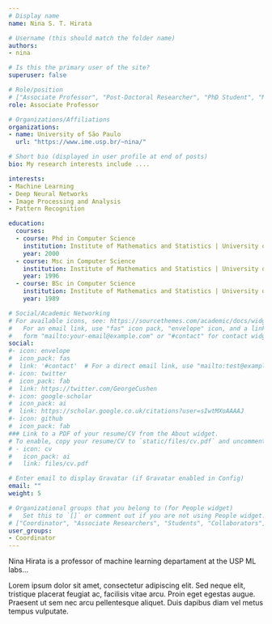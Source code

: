 ```yaml
---
# Display name
name: Nina S. T. Hirata

# Username (this should match the folder name)
authors:
- nina

# Is this the primary user of the site?
superuser: false

# Role/position
# ["Associate Professor", "Post-Doctoral Researcher", "PhD Student", "Master Student", "Undergrad Student"] 
role: Associate Professor

# Organizations/Affiliations
organizations:
- name: University of São Paulo
  url: "https://www.ime.usp.br/~nina/"

# Short bio (displayed in user profile at end of posts)
bio: My research interests include ....

interests:
- Machine Learning
- Deep Neural Networks
- Image Processing and Analysis
- Pattern Recognition

education:
  courses:
  - course: Phd in Computer Science
    institution: Institute of Mathematics and Statistics | University of São Paulo
    year: 2000
  - course: Msc in Computer Science
    institution: Institute of Mathematics and Statistics | University of São Paulo
    year: 1996
  - course: BSc in Computer Science
    institution: Institute of Mathematics and Statistics | University of São Paulo
    year: 1989

# Social/Academic Networking
# For available icons, see: https://sourcethemes.com/academic/docs/widgets/#icons
#   For an email link, use "fas" icon pack, "envelope" icon, and a link in the
#   form "mailto:your-email@example.com" or "#contact" for contact widget.
social:
#- icon: envelope
#  icon_pack: fas
#  link: '#contact'  # For a direct email link, use "mailto:test@example.org".
#- icon: twitter
#  icon_pack: fab
#  link: https://twitter.com/GeorgeCushen
#- icon: google-scholar
#  icon_pack: ai
#  link: https://scholar.google.co.uk/citations?user=sIwtMXoAAAAJ
#- icon: github
#  icon_pack: fab
### Link to a PDF of your resume/CV from the About widget.
# To enable, copy your resume/CV to `static/files/cv.pdf` and uncomment the lines below.  
# - icon: cv
#   icon_pack: ai
#   link: files/cv.pdf

# Enter email to display Gravatar (if Gravatar enabled in Config)
email: ""
weight: 5

# Organizational groups that you belong to (for People widget)
#   Set this to `[]` or comment out if you are not using People widget.  
# ["Coordinator", "Associate Researchers", "Students", "Collaborators"]
user_groups:
- Coordinator
---
```


Nina Hirata is a professor of machine learning departament at the USP ML labs...

Lorem ipsum dolor sit amet, consectetur adipiscing elit. Sed neque elit, tristique placerat feugiat ac, facilisis vitae arcu. Proin eget egestas augue. Praesent ut sem nec arcu pellentesque aliquet. Duis dapibus diam vel metus tempus vulputate. 
